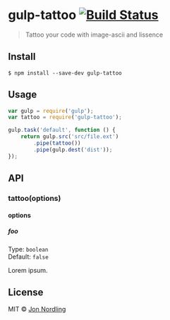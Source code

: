 # gulp-tattoo [![Build Status](https://travis-ci.org/jnordling/gulp-tattoo.svg?branch=master)](https://travis-ci.org/jnordling/gulp-tattoo)

> Tattoo your code with image-ascii and lissence 


## Install

```
$ npm install --save-dev gulp-tattoo
```


## Usage

```js
var gulp = require('gulp');
var tattoo = require('gulp-tattoo');

gulp.task('default', function () {
	return gulp.src('src/file.ext')
		.pipe(tattoo())
		.pipe(gulp.dest('dist'));
});
```


## API

### tattoo(options)

#### options

##### foo

Type: `boolean`  
Default: `false`

Lorem ipsum.


## License

MIT © [Jon Nordling](https://github.com/jnordling)
